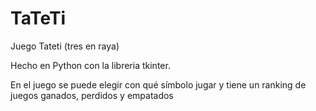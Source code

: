 # TaTeTi
Juego Tateti (tres en raya)

Hecho en Python con la libreria tkinter.

En el juego se puede elegir con qué símbolo jugar y tiene un ranking de juegos ganados, perdidos y empatados

